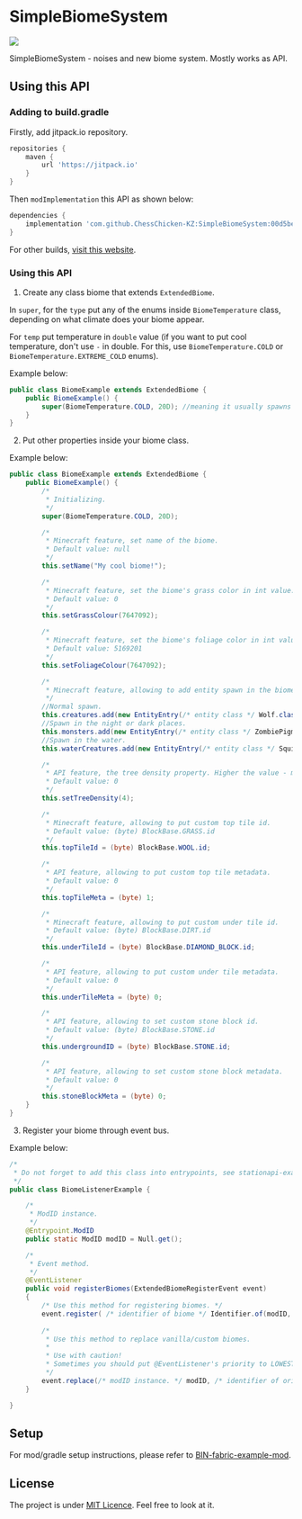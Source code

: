 # SimpleBiomeSystem
[![](https://jitpack.io/v/ChessChicken-KZ/SimpleBiomeSystem.svg)](https://jitpack.io/#ChessChicken-KZ/SimpleBiomeSystem)

SimpleBiomeSystem - noises and new biome system. Mostly works as API.

## Using this API

### Adding to build.gradle
Firstly, add jitpack.io repository.
```groovy
repositories {
    maven {
        url 'https://jitpack.io'
    }
}
```

Then `modImplementation` this API as shown below:
```groovy
dependencies {
    implementation 'com.github.ChessChicken-KZ:SimpleBiomeSystem:00d5be468d'
}
```

For other builds, [visit this website](https://jitpack.io/#ChessChicken-KZ/SimpleBiomeSystem).

### Using this API
1. Create any class biome that extends `ExtendedBiome`.

In `super`, for the `type` put any of the enums inside `BiomeTemperature` class, depending on what climate does your biome appear. 

For `temp` put temperature in `double` value (if you want to put cool temperature, don't use `-` in double. For this, use `BiomeTemperature.COLD` or `BiomeTemperature.EXTREME_COLD` enums).

Example below:

```java
public class BiomeExample extends ExtendedBiome {
    public BiomeExample() {
        super(BiomeTemperature.COLD, 20D); //meaning it usually spawns in -20, cold region.
    }
}
```

2. Put other properties inside your biome class.

Example below:
```java
public class BiomeExample extends ExtendedBiome {
    public BiomeExample() {
        /*
         * Initializing.
         */
        super(BiomeTemperature.COLD, 20D);

        /*
         * Minecraft feature, set name of the biome.
         * Default value: null
         */
        this.setName("My cool biome!");

        /*
         * Minecraft feature, set the biome's grass color in int value.
         * Default value: 0
         */
        this.setGrassColour(7647092);

        /*
         * Minecraft feature, set the biome's foliage color in int value.
         * Default value: 5169201
         */
        this.setFoliageColour(7647092);

        /*
         * Minecraft feature, allowing to add entity spawn in the biome.
         */
        //Normal spawn.
        this.creatures.add(new EntityEntry(/* entity class */ Wolf.class, /* rarity */ 2));
        //Spawn in the night or dark places.
        this.monsters.add(new EntityEntry(/* entity class */ ZombiePigman.class, /* rarity */ 4));
        //Spawn in the water.
        this.waterCreatures.add(new EntityEntry(/* entity class */ Squid.class, /* rarity */ 4));

        /*
         * API feature, the tree density property. Higher the value - more trees. Use negative values to stop tree generation.
         * Default value: 0
         */
        this.setTreeDensity(4);

        /*
         * Minecraft feature, allowing to put custom top tile id.
         * Default value: (byte) BlockBase.GRASS.id
         */
        this.topTileId = (byte) BlockBase.WOOL.id;

        /*
         * API feature, allowing to put custom top tile metadata.
         * Default value: 0
         */
        this.topTileMeta = (byte) 1;

        /*
         * Minecraft feature, allowing to put custom under tile id.
         * Default value: (byte) BlockBase.DIRT.id
         */
        this.underTileId = (byte) BlockBase.DIAMOND_BLOCK.id;

        /*
         * API feature, allowing to put custom under tile metadata.
         * Default value: 0
         */
        this.underTileMeta = (byte) 0;

        /*
         * API feature, allowing to set custom stone block id.
         * Default value: (byte) BlockBase.STONE.id
         */
        this.undergroundID = (byte) BlockBase.STONE.id;

        /*
         * API feature, allowing to set custom stone block metadata.
         * Default value: 0
         */
        this.stoneBlockMeta = (byte) 0;
    }
}
```

3. Register your biome through event bus.

Example below:
```java
/*
 * Do not forget to add this class into entrypoints, see stationapi-example-mod for more information.
 */
public class BiomeListenerExample {

    /*
     * ModID instance.
     */
    @Entrypoint.ModID
    public static ModID modID = Null.get();

    /*
     * Event method.
     */
    @EventListener
    public void registerBiomes(ExtendedBiomeRegisterEvent event)
    {
        /* Use this method for registering biomes. */
        event.register( /* identifier of biome */ Identifier.of(modID, "my_biome"), /* biome instance */ new BiomeExample());
        
        /*
         * Use this method to replace vanilla/custom biomes.
         * 
         * Use with caution!
         * Sometimes you should put @EventListener's priority to LOWEST, so all biomes could be initialized. 
         */
        event.replace(/* modID instance. */ modID, /* identifier of original biome */ Identifier.of("minecraft:swampland"), /* new biome instance */ new BiomeExample());
    }

}
```

## Setup

For mod/gradle setup instructions, please refer to [BIN-fabric-example-mod](https://github.com/calmilamsy/BIN-fabric-example-mod).

## License

The project is under [MIT Licence](https://raw.githubusercontent.com/ChessChicken-KZ/SimpleBiomeSystem/local/LICENSE). Feel free to look at it.
